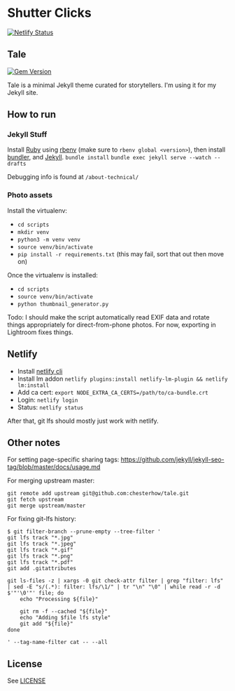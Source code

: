 # Shutter Clicks

[![Netlify Status](https://api.netlify.com/api/v1/badges/de51fbac-26cb-4a06-9db5-dd0958fc3358/deploy-status)](https://app.netlify.com/sites/lycarter-blog/deploys)

## Tale

[![Gem Version](https://badge.fury.io/rb/tale.svg)](https://badge.fury.io/rb/tale)

Tale is a minimal Jekyll theme curated for storytellers. I'm using it for my Jekyll site.

## How to run

### Jekyll Stuff

Install [Ruby](https://www.ruby-lang.org/en/) using [rbenv](https://github.com/rbenv/rbenv) (make sure to `rbenv global <version>`), then install [bundler](http://bundler.io/), and [Jekyll](https://jekyllrb.com/).
```bundle install```
```bundle exec jekyll serve --watch --drafts```

Debugging info is found at `/about-technical/`

### Photo assets

Install the virtualenv:
- `cd scripts`
- `mkdir venv`
- `python3 -m venv venv`
- `source venv/bin/activate`
- `pip install -r requirements.txt` (this may fail, sort that out then move on)

Once the virtualenv is installed:
- `cd scripts`
- `source venv/bin/activate`
- `python thumbnail_generator.py`

Todo: I should make the script automatically read EXIF data and rotate things appropriately for direct-from-phone photos. For now, exporting in Lightroom fixes things.

## Netlify

- Install [netlify cli](https://docs.netlify.com/cli/get-started/)
- Install lm addon `netlify plugins:install netlify-lm-plugin && netlify lm:install`
- Add ca cert: `export NODE_EXTRA_CA_CERTS=/path/to/ca-bundle.crt`
- Login: `netlify login`
- Status: `netlify status`

After that, git lfs should mostly just work with netlify.

## Other notes

For setting page-specific sharing tags: https://github.com/jekyll/jekyll-seo-tag/blob/master/docs/usage.md

For merging upstream master:

```
git remote add upstream git@github.com:chesterhow/tale.git
git fetch upstream
git merge upstream/master
```

For fixing git-lfs history:

```
$ git filter-branch --prune-empty --tree-filter '
git lfs track "*.jpg"
git lfs track "*.jpeg"
git lfs track "*.gif"
git lfs track "*.png"
git lfs track "*.pdf"
git add .gitattributes

git ls-files -z | xargs -0 git check-attr filter | grep "filter: lfs" | sed -E "s/(.*): filter: lfs/\1/" | tr "\n" "\0" | while read -r -d $'"'\0'"' file; do
    echo "Processing ${file}"

    git rm -f --cached "${file}"
    echo "Adding $file lfs style"
    git add "${file}"
done

' --tag-name-filter cat -- --all
```

## License
See [LICENSE](https://github.com/lycarter/lycarter.github.com/blob/master/LICENSE)
